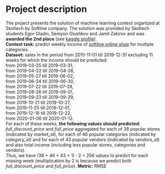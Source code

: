 # Project description
The project presents the solution of machine learning contest organized at Skoltech by Softline company. The solution was provided by Skoltech students Egor Gladin, Semyon Glushkov and Jamil Zakirov and was **awarded the 2nd place** (see [kaggle profile](https://www.kaggle.com/egorgladin/competitions)).<br>
**Contest task:** predict weekly income of [softline online shop](https://store.softline.ru/) for multiple categories.<br>
**Dataset:** sales in the period from 2015-11-01 till 2019-12-31 excluding 11 weeks for which the income should be predicted:<br>
from 2019-03-25 till 2019-03-31,<br>
from 2019-04-22 till 2019-04-28,<br>
from 2019-05-27 till 2019-06-02,<br>
from 2019-06-24 till 2019-06-30,<br>
from 2019-07-22 till 2019-07-28,<br>
from 2019-08-26 till 2019-09-01,<br>
from 2019-09-23 till 2019-09-29,<br>
from 2019-10-21 till 2019-10-27,<br>
from 2019-11-25 till 2019-12-01,<br>
from 2019-12-16 till 2019-12-22,<br>
from 2020-01-06 till 2020-01-12.<br>
For each of these weeks, **the following values should predicted:** *full_discount_price* and *full_price* aggregated for each of 38 popular stores (indicated by *market_id*), for each of 46 popular categories (indicated by *category_id*) and for each of 43 popular vendors (indicated by *vendors_id*) and also total income (including less popular stores, categories and vendors).<br>
Thus, we have (38 + 46 + 43 + 1) $\cdot$ 2 = 256 values to predict for each missing week (multiplication by 2 is because we predict both *full_discount_price* and *full_price*).  **Metric:** RMSE
